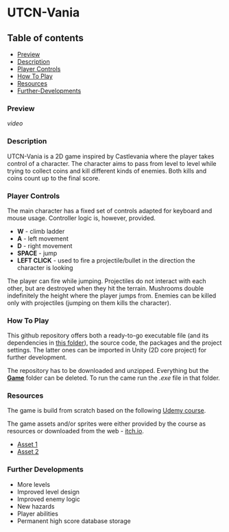 # UTCN-Vania

## Table of contents

- [Preview](#preview)
- [Description](#description)
- [Player Controls](#player-controls)
- [How To Play](#how-to-play)
- [Resources](#resources)
- [Further-Developments](#further-developments)

### Preview

*video*

### Description

UTCN-Vania is a 2D game inspired by Castlevania where the player takes control of a character. The character aims to pass from level to level while trying to collect coins and kill different kinds of enemies. Both kills and coins count up to the final score. 

### Player Controls

The main character has a fixed set of controls adapted for keyboard and mouse usage. Controller logic is, however, provided.

- **W** - climb ladder
- **A** - left movement
- **D** - right movement
- **SPACE** - jump
- **LEFT CLICK** - used to fire a projectile/bullet in the direction the character is looking

The player can fire while jumping. Projectiles do not interact with each other, but are destroyed when they hit the terrain. Mushrooms double indefinitely the height where the player jumps from. Enemies can be killed only with projectiles (jumping on them kills the character).

### How To Play

This github repository offers both a ready-to-go executable file (and its dependencies in [this folder](<Game>)), the source code, the packages and the project settings. The latter ones can be imported in Unity (2D core project) for further development.

The repository has to be downloaded and unzipped. Everything but the [**Game**](<Game>) folder can be deleted. To run the came run the *.exe* file in that folder.

### Resources

The game is build from scratch based on the following [Udemy course](https://www.udemy.com/course/unitycourse/?couponCode=OF83024E).

The game assets and/or sprites were either provided by the course as resources or downloaded from the web - [itch.io](https://itch.io/game-assets).

- [Asset 1](https://admurin.itch.io/enemy-galore-1)
- [Asset 2](https://spikerman.itch.io/heart-container)

### Further Developments

- More levels
- Improved level design
- Improved enemy logic
- New hazards
- Player abilities
- Permanent high score database storage
